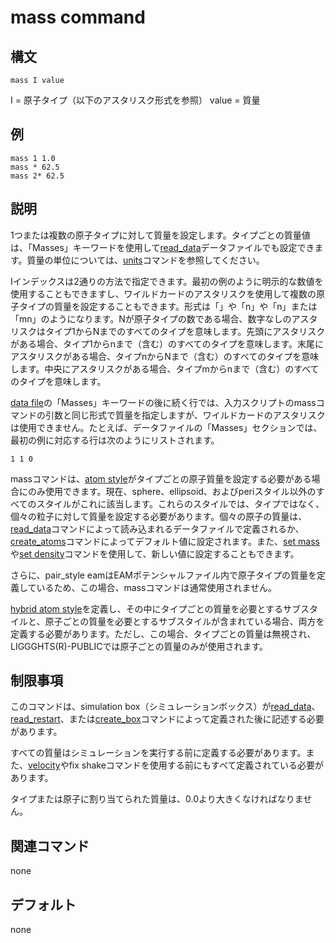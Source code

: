 # mass command

## 構文
```
mass I value
```
I = 原子タイプ（以下のアスタリスク形式を参照）
value = 質量

## 例
```
mass 1 1.0
mass * 62.5
mass 2* 62.5
```

## 説明
1つまたは複数の原子タイプに対して質量を設定します。タイプごとの質量値は、「Masses」キーワードを使用して[read_data]()データファイルでも設定できます。質量の単位については、[units]()コマンドを参照してください。

Iインデックスは2通りの方法で指定できます。最初の例のように明示的な数値を使用することもできますし、ワイルドカードのアスタリスクを使用して複数の原子タイプの質量を設定することもできます。形式は「」や「n」や「n」または「mn」のようになります。Nが原子タイプの数である場合、数字なしのアスタリスクはタイプ1からNまでのすべてのタイプを意味します。先頭にアスタリスクがある場合、タイプ1からnまで（含む）のすべてのタイプを意味します。末尾にアスタリスクがある場合、タイプnからNまで（含む）のすべてのタイプを意味します。中央にアスタリスクがある場合、タイプmからnまで（含む）のすべてのタイプを意味します。

[data file]()の「Masses」キーワードの後に続く行では、入力スクリプトのmassコマンドの引数と同じ形式で質量を指定しますが、ワイルドカードのアスタリスクは使用できません。たとえば、データファイルの「Masses」セクションでは、最初の例に対応する行は次のようにリストされます。
```
1 1 0
```

massコマンドは、[atom style]()がタイプごとの原子質量を設定する必要がある場合にのみ使用できます。現在、sphere、ellipsoid、およびperiスタイル以外のすべてのスタイルがこれに該当します。これらのスタイルでは、タイプではなく、個々の粒子に対して質量を設定する必要があります。個々の原子の質量は、[read_data]()コマンドによって読み込まれるデータファイルで定義されるか、[create_atoms]()コマンドによってデフォルト値に設定されます。また、[set mass]()や[set density]()コマンドを使用して、新しい値に設定することもできます。

さらに、pair_style eamはEAMポテンシャルファイル内で原子タイプの質量を定義しているため、この場合、massコマンドは通常使用されません。

[hybrid atom style]()を定義し、その中にタイプごとの質量を必要とするサブスタイルと、原子ごとの質量を必要とするサブスタイルが含まれている場合、両方を定義する必要があります。ただし、この場合、タイプごとの質量は無視され、LIGGGHTS(R)-PUBLICでは原子ごとの質量のみが使用されます。

## 制限事項
このコマンドは、simulation box（シミュレーションボックス）が[read_data]()、[read_restart]()、または[create_box]()コマンドによって定義された後に記述する必要があります。

すべての質量はシミュレーションを実行する前に定義する必要があります。また、[velocity]()やfix shakeコマンドを使用する前にもすべて定義されている必要があります。

タイプまたは原子に割り当てられた質量は、0.0より大きくなければなりません。

## 関連コマンド
none

## デフォルト
none